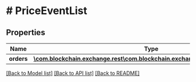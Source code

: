 # # PriceEventList

## Properties

Name | Type | Description | Notes
------------ | ------------- | ------------- | -------------
**orders** | [**\com.blockchain.exchange.rest\com.blockchain.exchange.rest.model\PriceEvent[]**](PriceEvent.md) |  | [optional] 

[[Back to Model list]](../../README.md#documentation-for-models) [[Back to API list]](../../README.md#documentation-for-api-endpoints) [[Back to README]](../../README.md)



